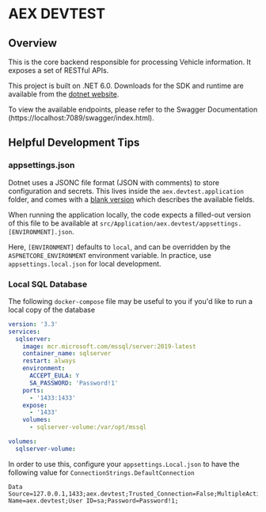# AEX DEVTEST

## Overview

This is the core backend responsible for processing Vehicle information. It exposes a set of RESTful APIs.

This project is built on .NET 6.0. Downloads for the SDK and runtime are available from the [dotnet website](https://dotnet.microsoft.com/download).

To view the available endpoints, please refer to the Swagger Documentation (https://localhost:7089/swagger/index.html).

## Helpful Development Tips

### appsettings.json

Dotnet uses a JSONC file format (JSON with comments) to store configuration and secrets. This lives inside the `aex.devtest.application` folder, and comes with a [blank version](./src/Application/aex.devtesat.application/appsettings.json) which describes the available fields.

When running the application locally, the code expects a filled-out version of this file to be available at `src/Application/aex.devtest/appsettings.[ENVIRONMENT].json`.

Here, `[ENVIRONMENT]` defaults to `local`, and can be overridden by the `ASPNETCORE_ENVIRONMENT` environment variable. In practice, use `appsettings.local.json` for local development. 

### Local SQL Database

The following `docker-compose` file may be useful to you if you'd like to run a local copy of the database

```yaml
version: '3.3'
services:
  sqlserver:
    image: mcr.microsoft.com/mssql/server:2019-latest
    container_name: sqlserver
    restart: always
    environment:
      ACCEPT_EULA: Y
      SA_PASSWORD: 'Password!1'
    ports:
      - '1433:1433'
    expose:
      - '1433'
    volumes:
      - sqlserver-volume:/var/opt/mssql

volumes:
  sqlserver-volume:
```

In order to use this, configure your `appsettings.Local.json` to have the following value for `ConnectionStrings.DefaultConnection`

```
Data Source=127.0.0.1,1433;aex.devtest;Trusted_Connection=False;MultipleActiveResultSets=true;Application Name=aex.devtest;User ID=sa;Password=Password!1;
```
